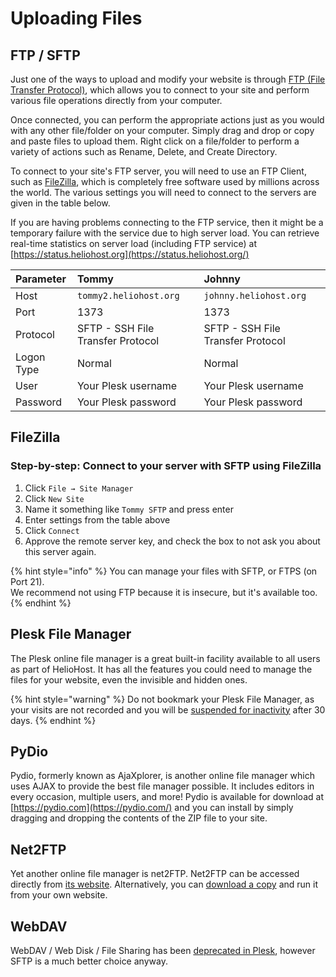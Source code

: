 # Uploading Files

## FTP / SFTP

Just one of the ways to upload and modify your website is through [FTP \(File Transfer Protocol\)](http://en.wikipedia.org/wiki/FTP), which allows you to connect to your site and perform various file operations directly from your computer.

Once connected, you can perform the appropriate actions just as you would with any other file/folder on your computer. Simply drag and drop or copy and paste files to upload them. Right click on a file/folder to perform a variety of actions such as Rename, Delete, and Create Directory.

To connect to your site's FTP server, you will need to use an FTP Client, such as [FileZilla](http://filezilla-project.org/), which is completely free software used by millions across the world. The various settings you will need to connect to the servers are given in the table below.

If you are having problems connecting to the FTP service, then it might be a temporary failure with the service due to high server load. You can retrieve real-time statistics on server load \(including FTP service\) at [https://status.heliohost.org](https://status.heliohost.org/)

| Parameter | Tommy | Johnny |
| :--- | :--- | :--- |
| Host | `tommy2.heliohost.org` | `johnny.heliohost.org` |
| Port | 1373 | 1373 |
| Protocol | SFTP - SSH File Transfer Protocol | SFTP - SSH File Transfer Protocol |
| Logon Type | Normal | Normal |
| User | Your Plesk username | Your Plesk username |
| Password | Your Plesk password | Your Plesk password |

## FileZilla

### Step-by-step: Connect to your server with SFTP using FileZilla

1. Click `File → Site Manager`
2. Click `New Site`
3. Name it something like `Tommy SFTP` and press enter
4. Enter settings from the table above
5. Click `Connect`
6. Approve the remote server key, and check the box to not ask you about this server again.

{% hint style="info" %}
You can manage your files with SFTP, or FTPS (on Port 21).  
We recommend not using FTP because it is insecure, but it's available too.
{% endhint %}

## Plesk File Manager

The Plesk online file manager is a great built-in facility available to all users as part of HelioHost. It has all the features you could need to manage the files for your website, even the invisible and hidden ones. 

{% hint style="warning" %}
Do not bookmark your Plesk File Manager, as your visits are not recorded and you will be [suspended for inactivity](https://wiki.helionet.org/accounts/suspension-policy#inactivity-policy) after 30 days.
{% endhint %}

## **PyDio**

Pydio, formerly known as AjaXplorer, is another online file manager which uses AJAX to provide the best file manager possible. It includes editors in every occasion, multiple users, and more! Pydio is available for download at [https://pydio.com](https://pydio.com/) and you can install by simply dragging and dropping the contents of the ZIP file to your site.

## Net2FTP

Yet another online file manager is net2FTP. Net2FTP can be accessed directly from [its website](http://net2ftp.com/). Alternatively, you can [download a copy](http://net2ftp.com/index.php?state=homepage&state2=3) and run it from your own website.

## WebDAV

WebDAV / Web Disk / File Sharing has been [deprecated in Plesk](https://docs.plesk.com/release-notes/obsidian/deprecation-plan/), however SFTP is a much better choice anyway.
